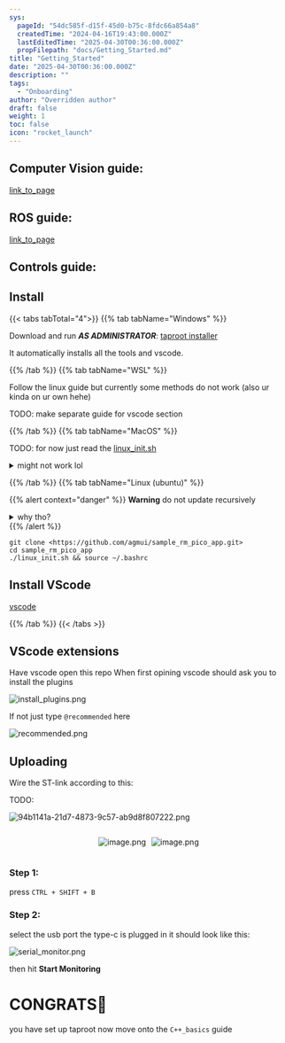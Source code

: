 ```yaml
---
sys:
  pageId: "54dc585f-d15f-45d0-b75c-8fdc66a854a8"
  createdTime: "2024-04-16T19:43:00.000Z"
  lastEditedTime: "2025-04-30T00:36:00.000Z"
  propFilepath: "docs/Getting_Started.md"
title: "Getting_Started"
date: "2025-04-30T00:36:00.000Z"
description: ""
tags:
  - "Onboarding"
author: "Overridden author"
draft: false
weight: 1
toc: false
icon: "rocket_launch"
---
```


## Computer Vision guide:

[link_to_page](86d45bc0-388b-4d26-8848-44f255f73d0e)

## ROS guide:

[link_to_page](3c76c1de-ec8f-46d6-8b0a-294005edc2d5)

## Controls guide:

## Install

{{< tabs tabTotal="4">}}
{{% tab tabName="Windows" %}}

Download and run _**AS ADMINISTRATOR**_: [taproot installer](https://github.com/Thornbots/TeachingFreshies/releases/tag/1.0)

It automatically installs all the tools and vscode.

{{% /tab %}}
{{% tab tabName="WSL" %}}

Follow the linux guide but currently some methods do not work (also ur kinda on ur own hehe)

TODO: make separate guide for vscode section

{{% /tab %}}
{{% tab tabName="MacOS" %}}

TODO: for now just read the [linux_init.sh](https://github.com/agmui/sample_rm_pico_app/blob/main/linux_init.sh)

<details>
<summary>might not work lol</summary>

`brew install libusb pkg-config`

Next install: [vscode](https://code.visualstudio.com/Download)

</details>

{{% /tab %}}
{{% tab tabName="Linux (ubuntu)" %}}

{{% alert context="danger" %}}
**Warning** do not update recursively
<details>
<summary>why tho?</summary>
There are some submodules that may go on for a while (like tinyusb) and I highly
recommend you don't need to get them.
If you want to see what submodules I update just look in `linux_init.sh`
</details>
{{% /alert %}}

```shell
git clone <https://github.com/agmui/sample_rm_pico_app.git>
cd sample_rm_pico_app
./linux_init.sh && source ~/.bashrc
```

## Install VScode

[vscode](https://code.visualstudio.com/Download)

{{% /tab %}}
{{< /tabs >}}

## VScode extensions

Have vscode open this repo
When first opining vscode should ask you to install the plugins

![install_plugins.png](https://prod-files-secure.s3.us-west-2.amazonaws.com/d518164a-d88e-44d1-a4ee-3adb3bd8bce0/89bd30f0-1825-4e77-867b-0a41ce370880/install_plugins.png?X-Amz-Algorithm=AWS4-HMAC-SHA256&X-Amz-Content-Sha256=UNSIGNED-PAYLOAD&X-Amz-Credential=ASIAZI2LB466UPBV6JIU%2F20250726%2Fus-west-2%2Fs3%2Faws4_request&X-Amz-Date=20250726T110723Z&X-Amz-Expires=3600&X-Amz-Security-Token=IQoJb3JpZ2luX2VjEDEaCXVzLXdlc3QtMiJHMEUCIAhKdXcnaMALyfQa4SSu8V5pLDEC%2BNyip%2FIP0pN3CPeqAiEA8tRBd0wT3Rn67NoPM0oWmjqxmndLK3hgaVNVwkKlvagq%2FwMIWhAAGgw2Mzc0MjMxODM4MDUiDLfgKcstGbLnJX4TXCrcA7BSZIG3kQJCigdoTQhhuSxmvBV3y64gzO1zKFypuDIfIF0%2BHVk0LXSogfGFHMyIn0wlGengdamEqG9x%2BGcyQjVijd3HLeJsmnz0QtsKG%2Fgte8mdHnHnoRIRL71JavyigX6u1R9ufFiGslE77Hjv17vQYt01ZsNaPmtrReYnBtp9gYlp06L9EyEmvoLyGokG7J1r4DE7cbx69y566ndVwnDo6XqrFWvLZGA0BgxTDgg3%2FUB2D9uy3fbuuyEnpYD7MCZFhouMPNi%2FXMMqKQzuGtMhTv2mdR2bVUmbkPAwkWWqEWgSHtJMmpJhQdIHxFObCjzc%2F%2F5xRbPS7EbshYITM%2F8E5Xw1IUmTvyctEzeQGpKAnG2Stn5fQZp7z5r1kljCLu64ATQrzSaqT%2Fg9BqkqlrMA27%2BpeOKY5WaIeewrCWaZJhG%2Fv6L95jNdwYgAyuGUSKpMl8i9iSWMX%2FKB8pQ%2FbWb0LmoKMpHQzThddeGob1ZJp5R5DsFQlAnaPzM5xcaX2AgawbfhrYvk9BeD2PFQjY%2B2ZABKVALNh%2FX95sqIPEi%2BrU4TNSXKv5GpiIWIlsU5u4mefRMj02cq2YSY1DuKSFFUtY32npfcl1goh9CLUaAR%2Bq0kYdNC%2B3gWV48EMImrksQGOqUBEz35VPBrD%2FluEYFIstPiYvMVlvJRZ6f8RTYVuWOWm%2FMcHkp0JIlXFK1R0dYTKGJN4ajQ6o18BYni7tyG5sWNVgE3JnCJKrx9pPTVo1uDkW%2Bk6zV8uoMviJgUaNzbp08rAb%2BsNXN1Dq%2FbgnTb6IoHHr7Kk5pOqh%2BsL%2BrZIVhol%2FmXda%2FQEq1u6unrVWG6KFfa1mmsmSV%2FED6zygRgVD8E%2FbPRAViw&X-Amz-Signature=bbee16c0a807b1978b0e448d56d2a346705174ab506a387633b29c5d69855986&X-Amz-SignedHeaders=host&x-amz-checksum-mode=ENABLED&x-id=GetObject)

If not just type `@recommended` here  

![recommended.png](https://prod-files-secure.s3.us-west-2.amazonaws.com/d518164a-d88e-44d1-a4ee-3adb3bd8bce0/61e661e9-5d85-4dfc-be0d-8d2097a5e793/recommended.png?X-Amz-Algorithm=AWS4-HMAC-SHA256&X-Amz-Content-Sha256=UNSIGNED-PAYLOAD&X-Amz-Credential=ASIAZI2LB466UPBV6JIU%2F20250726%2Fus-west-2%2Fs3%2Faws4_request&X-Amz-Date=20250726T110723Z&X-Amz-Expires=3600&X-Amz-Security-Token=IQoJb3JpZ2luX2VjEDEaCXVzLXdlc3QtMiJHMEUCIAhKdXcnaMALyfQa4SSu8V5pLDEC%2BNyip%2FIP0pN3CPeqAiEA8tRBd0wT3Rn67NoPM0oWmjqxmndLK3hgaVNVwkKlvagq%2FwMIWhAAGgw2Mzc0MjMxODM4MDUiDLfgKcstGbLnJX4TXCrcA7BSZIG3kQJCigdoTQhhuSxmvBV3y64gzO1zKFypuDIfIF0%2BHVk0LXSogfGFHMyIn0wlGengdamEqG9x%2BGcyQjVijd3HLeJsmnz0QtsKG%2Fgte8mdHnHnoRIRL71JavyigX6u1R9ufFiGslE77Hjv17vQYt01ZsNaPmtrReYnBtp9gYlp06L9EyEmvoLyGokG7J1r4DE7cbx69y566ndVwnDo6XqrFWvLZGA0BgxTDgg3%2FUB2D9uy3fbuuyEnpYD7MCZFhouMPNi%2FXMMqKQzuGtMhTv2mdR2bVUmbkPAwkWWqEWgSHtJMmpJhQdIHxFObCjzc%2F%2F5xRbPS7EbshYITM%2F8E5Xw1IUmTvyctEzeQGpKAnG2Stn5fQZp7z5r1kljCLu64ATQrzSaqT%2Fg9BqkqlrMA27%2BpeOKY5WaIeewrCWaZJhG%2Fv6L95jNdwYgAyuGUSKpMl8i9iSWMX%2FKB8pQ%2FbWb0LmoKMpHQzThddeGob1ZJp5R5DsFQlAnaPzM5xcaX2AgawbfhrYvk9BeD2PFQjY%2B2ZABKVALNh%2FX95sqIPEi%2BrU4TNSXKv5GpiIWIlsU5u4mefRMj02cq2YSY1DuKSFFUtY32npfcl1goh9CLUaAR%2Bq0kYdNC%2B3gWV48EMImrksQGOqUBEz35VPBrD%2FluEYFIstPiYvMVlvJRZ6f8RTYVuWOWm%2FMcHkp0JIlXFK1R0dYTKGJN4ajQ6o18BYni7tyG5sWNVgE3JnCJKrx9pPTVo1uDkW%2Bk6zV8uoMviJgUaNzbp08rAb%2BsNXN1Dq%2FbgnTb6IoHHr7Kk5pOqh%2BsL%2BrZIVhol%2FmXda%2FQEq1u6unrVWG6KFfa1mmsmSV%2FED6zygRgVD8E%2FbPRAViw&X-Amz-Signature=8cb8d3035914a3d597fbad6a62ca76d4f0836cca2b60c21c42e645f3dfd0f276&X-Amz-SignedHeaders=host&x-amz-checksum-mode=ENABLED&x-id=GetObject)

## Uploading

Wire the ST-link according to this:

TODO:

![94b1141a-21d7-4873-9c57-ab9d8f807222.png](https://prod-files-secure.s3.us-west-2.amazonaws.com/d518164a-d88e-44d1-a4ee-3adb3bd8bce0/e5fad17d-ab82-4300-9f4c-505ab4b1202c/94b1141a-21d7-4873-9c57-ab9d8f807222.png?X-Amz-Algorithm=AWS4-HMAC-SHA256&X-Amz-Content-Sha256=UNSIGNED-PAYLOAD&X-Amz-Credential=ASIAZI2LB466UPBV6JIU%2F20250726%2Fus-west-2%2Fs3%2Faws4_request&X-Amz-Date=20250726T110723Z&X-Amz-Expires=3600&X-Amz-Security-Token=IQoJb3JpZ2luX2VjEDEaCXVzLXdlc3QtMiJHMEUCIAhKdXcnaMALyfQa4SSu8V5pLDEC%2BNyip%2FIP0pN3CPeqAiEA8tRBd0wT3Rn67NoPM0oWmjqxmndLK3hgaVNVwkKlvagq%2FwMIWhAAGgw2Mzc0MjMxODM4MDUiDLfgKcstGbLnJX4TXCrcA7BSZIG3kQJCigdoTQhhuSxmvBV3y64gzO1zKFypuDIfIF0%2BHVk0LXSogfGFHMyIn0wlGengdamEqG9x%2BGcyQjVijd3HLeJsmnz0QtsKG%2Fgte8mdHnHnoRIRL71JavyigX6u1R9ufFiGslE77Hjv17vQYt01ZsNaPmtrReYnBtp9gYlp06L9EyEmvoLyGokG7J1r4DE7cbx69y566ndVwnDo6XqrFWvLZGA0BgxTDgg3%2FUB2D9uy3fbuuyEnpYD7MCZFhouMPNi%2FXMMqKQzuGtMhTv2mdR2bVUmbkPAwkWWqEWgSHtJMmpJhQdIHxFObCjzc%2F%2F5xRbPS7EbshYITM%2F8E5Xw1IUmTvyctEzeQGpKAnG2Stn5fQZp7z5r1kljCLu64ATQrzSaqT%2Fg9BqkqlrMA27%2BpeOKY5WaIeewrCWaZJhG%2Fv6L95jNdwYgAyuGUSKpMl8i9iSWMX%2FKB8pQ%2FbWb0LmoKMpHQzThddeGob1ZJp5R5DsFQlAnaPzM5xcaX2AgawbfhrYvk9BeD2PFQjY%2B2ZABKVALNh%2FX95sqIPEi%2BrU4TNSXKv5GpiIWIlsU5u4mefRMj02cq2YSY1DuKSFFUtY32npfcl1goh9CLUaAR%2Bq0kYdNC%2B3gWV48EMImrksQGOqUBEz35VPBrD%2FluEYFIstPiYvMVlvJRZ6f8RTYVuWOWm%2FMcHkp0JIlXFK1R0dYTKGJN4ajQ6o18BYni7tyG5sWNVgE3JnCJKrx9pPTVo1uDkW%2Bk6zV8uoMviJgUaNzbp08rAb%2BsNXN1Dq%2FbgnTb6IoHHr7Kk5pOqh%2BsL%2BrZIVhol%2FmXda%2FQEq1u6unrVWG6KFfa1mmsmSV%2FED6zygRgVD8E%2FbPRAViw&X-Amz-Signature=8f926b627872aaeb13f68367161b9103e2d13ee871f2e8cfc1baf1b459e17ffa&X-Amz-SignedHeaders=host&x-amz-checksum-mode=ENABLED&x-id=GetObject)

<div style="display: flex;flex-direction: row; column-gap:10px; max-width: 630px;justify-content: center;">
<div>

![image.png](https://prod-files-secure.s3.us-west-2.amazonaws.com/d518164a-d88e-44d1-a4ee-3adb3bd8bce0/210ecb78-1116-4d7b-b9b7-2292f66fa2c2/image.png?X-Amz-Algorithm=AWS4-HMAC-SHA256&X-Amz-Content-Sha256=UNSIGNED-PAYLOAD&X-Amz-Credential=ASIAZI2LB466ZPBQR64X%2F20250726%2Fus-west-2%2Fs3%2Faws4_request&X-Amz-Date=20250726T110724Z&X-Amz-Expires=3600&X-Amz-Security-Token=IQoJb3JpZ2luX2VjEDEaCXVzLXdlc3QtMiJIMEYCIQCWOtey55GqsLu%2BNwqMcR%2FIYQ4J9MV1Qg%2BNr6RHcyzwkwIhALWKs2VIjLtra8IMZPQRTCLOz71utBh9sFFjHsmhGurbKv8DCFoQABoMNjM3NDIzMTgzODA1IgwmyOj4xf%2FFYNBskCwq3AOYKWBodGd9k%2BIoFNQdaxC7eYkWBrpfllZi7In5sGDPNxBRqO6KinfjGbUf2YQD3zJMcDFMGcbsWs2DYTHfMHfgc7N4%2BWfn0dyycphEdVZNNP7EOpQaRxTxLT73dnofrD9lvUqfJaRxP5lrXXxR0ml%2FbuitJn2p4gYWMzX9JqV13hU10cqIu3Tl%2B2vZpSU0HiYfQmtgcMY3Fj2Q%2BPN9sfXrzdmON7DAxKfsOdXiL%2BYm5i%2BqckDY2O6mgUym62XjdRnlTIG1jmx6NkPN80r72YkPCLr3ggO7gFVli7S9D%2F0nrt4x64NkR1J4jBeP6g0XnKc7N7WocWA%2FiGR3gLWOSGD%2F1ZtsVDoHy6BC5rciLU6HNvBlHLcwWs2mRchHH78HSkU1eO3CdfjDkJzTpWXt%2FOi9M1fvvykUtuMA0Qz2ZkZXPGBuQgxmw6zwe4PLdJ6Pc6JhQz5frtlpVPIJtJUJakbgUmE%2FC5en3gFVvV0FnaAV5xoltSCmWeaPrG%2BQdpX0%2FMXWVq2vveh0iYT%2FufPDI%2BtKpouDq0oni5KOcNiv6t8KeVjNHDlSBUrBEZo5W%2FUXmW3%2FU2QxV28hZqRUX9gnbR3Qz35VAggEU1Y92jM33B%2BOj1ORi9Yq0%2B5qLYq6qDDoq5LEBjqkAVZQimX2bLIO16O6zP6a8VThbImqXIe4hNbMrJ%2BC3OkU8h8c%2Fg6rAxzaS%2FnSb1EdgDwtxe1ZWXdwZHLv%2B7%2BjJTWfUj1rL1N%2BgNxGhf%2Fe%2FKlXwhjqhdpi8Wuiz1a0xOdP3fEbhLEHX5DxpR2t4QowRCtZAltuPspgAHgmJkavoud9FH1NmybpRa63%2FvWOslZHVKcEifhDk2tGIdyRGmAyTj9IY%2B%2Fg&X-Amz-Signature=8acb04654d3bf23ae66184e71194ff29690b5f12f0c2de8f5e52d21a5c5d2928&X-Amz-SignedHeaders=host&x-amz-checksum-mode=ENABLED&x-id=GetObject)

</div>
<div>

![image.png](https://prod-files-secure.s3.us-west-2.amazonaws.com/d518164a-d88e-44d1-a4ee-3adb3bd8bce0/33a0fd0f-8ca6-4a86-8e09-26e95ded1fff/image.png?X-Amz-Algorithm=AWS4-HMAC-SHA256&X-Amz-Content-Sha256=UNSIGNED-PAYLOAD&X-Amz-Credential=ASIAZI2LB4665OFXGCTD%2F20250726%2Fus-west-2%2Fs3%2Faws4_request&X-Amz-Date=20250726T110724Z&X-Amz-Expires=3600&X-Amz-Security-Token=IQoJb3JpZ2luX2VjEDEaCXVzLXdlc3QtMiJHMEUCIDOpGaHBs%2Br1Mutvn4jjQa3h0Yhrgm1otkiqP9e8xjXXAiEAzY8br16L%2B5mPnP3zPbQKgIJuxqo1VDUbXOAnqajfVZMq%2FwMIWhAAGgw2Mzc0MjMxODM4MDUiDKCDbgxswsc4Qu9QSyrcAwRDnHFTPEEiVmBJT%2BK67OUrAujynOfwNBm5uup9tsvOQCf%2F6hA03mSumVXUIXxsPgd6WRgfW7od%2Br%2B%2FunvM0Xois9P343tadM6BLR%2BxYDVDKRhKwOBLmgz%2F6%2FCnpTLuCXYa72qT328OOLW2Az3fRgcDbBvSoT%2B1q1Y9D47XZY5FVkDwWryRbY9GgKmhwypRLvgOiXDVRKptqyOsNu%2BK4x8GdOs9Vl4V6GSd0DIjE45z7x%2Fjqrc0sf6HNWh9X%2BH%2B95HN0fv3Opoe3TuvUjDSxy4j%2FrvoScRPJXNHSa0vL0jTcCcHEI6XmGepi0KxLnsvS3iQBLIPgPt3MAqiVI7F%2Fk%2Bj%2BbpgwOOEkHnwazmv%2BIAMVBtekuBUhLjU%2FkXvalLwEYJHkLjOiUer54wjKrg4PVGP%2F0ruq0dpmULl1HRXiOv0IxgpRnLm4MrVNM4HXzMDs2R6DnUs3slEB4HZ0O5Fb8l32LrmfxdFCid2TYBT%2BzKUxmxtNJ84vYhKTxlKSxN%2FY4pQlhkBCT4eYJlqKviF%2B2Lte0DWiry0zw%2FeYx58aOIVfPy%2BsEZnoKHEACXjTYn2j1s6UxdodyI6wYnoZiztO9GOT1wyw07naI4UhDJ7p0C0f1tjEV0FLGQvMG0cMP%2BqksQGOqUBjqpAu%2FtGE0G7KdWFVTZ5Kt%2FmKiv59MBMUUNe9Xd9jf2tdC1YVw00NtxMxaF2NQpPjyKkBwkxcBJEHVOmVR2LEpVYd5%2B1YYUXfdMN9tUBsAa82vidZkqBZAsOuV3gdv7dBMBSDkUsRepYdTsrrjQrWyUYijqaEVeY7DH4twTGG4G2xCv3VVwUHGnz%2FwBExXVmOsCFF%2BgZQoqSuDIVoewr%2B%2Bgg%2FrNW&X-Amz-Signature=13d7385431a424096b1fa91933d353f952f5709a0739c17869760b96cd72c1d8&X-Amz-SignedHeaders=host&x-amz-checksum-mode=ENABLED&x-id=GetObject)

</div>
</div>

### Step 1:

press `CTRL + SHIFT + B`

### Step 2:

select the usb port the type-c is plugged in it should look like this:

![serial_monitor.png](https://prod-files-secure.s3.us-west-2.amazonaws.com/d518164a-d88e-44d1-a4ee-3adb3bd8bce0/f03f4774-05d4-4393-b6a0-d5efb6d315ab/serial_monitor.png?X-Amz-Algorithm=AWS4-HMAC-SHA256&X-Amz-Content-Sha256=UNSIGNED-PAYLOAD&X-Amz-Credential=ASIAZI2LB466UPBV6JIU%2F20250726%2Fus-west-2%2Fs3%2Faws4_request&X-Amz-Date=20250726T110723Z&X-Amz-Expires=3600&X-Amz-Security-Token=IQoJb3JpZ2luX2VjEDEaCXVzLXdlc3QtMiJHMEUCIAhKdXcnaMALyfQa4SSu8V5pLDEC%2BNyip%2FIP0pN3CPeqAiEA8tRBd0wT3Rn67NoPM0oWmjqxmndLK3hgaVNVwkKlvagq%2FwMIWhAAGgw2Mzc0MjMxODM4MDUiDLfgKcstGbLnJX4TXCrcA7BSZIG3kQJCigdoTQhhuSxmvBV3y64gzO1zKFypuDIfIF0%2BHVk0LXSogfGFHMyIn0wlGengdamEqG9x%2BGcyQjVijd3HLeJsmnz0QtsKG%2Fgte8mdHnHnoRIRL71JavyigX6u1R9ufFiGslE77Hjv17vQYt01ZsNaPmtrReYnBtp9gYlp06L9EyEmvoLyGokG7J1r4DE7cbx69y566ndVwnDo6XqrFWvLZGA0BgxTDgg3%2FUB2D9uy3fbuuyEnpYD7MCZFhouMPNi%2FXMMqKQzuGtMhTv2mdR2bVUmbkPAwkWWqEWgSHtJMmpJhQdIHxFObCjzc%2F%2F5xRbPS7EbshYITM%2F8E5Xw1IUmTvyctEzeQGpKAnG2Stn5fQZp7z5r1kljCLu64ATQrzSaqT%2Fg9BqkqlrMA27%2BpeOKY5WaIeewrCWaZJhG%2Fv6L95jNdwYgAyuGUSKpMl8i9iSWMX%2FKB8pQ%2FbWb0LmoKMpHQzThddeGob1ZJp5R5DsFQlAnaPzM5xcaX2AgawbfhrYvk9BeD2PFQjY%2B2ZABKVALNh%2FX95sqIPEi%2BrU4TNSXKv5GpiIWIlsU5u4mefRMj02cq2YSY1DuKSFFUtY32npfcl1goh9CLUaAR%2Bq0kYdNC%2B3gWV48EMImrksQGOqUBEz35VPBrD%2FluEYFIstPiYvMVlvJRZ6f8RTYVuWOWm%2FMcHkp0JIlXFK1R0dYTKGJN4ajQ6o18BYni7tyG5sWNVgE3JnCJKrx9pPTVo1uDkW%2Bk6zV8uoMviJgUaNzbp08rAb%2BsNXN1Dq%2FbgnTb6IoHHr7Kk5pOqh%2BsL%2BrZIVhol%2FmXda%2FQEq1u6unrVWG6KFfa1mmsmSV%2FED6zygRgVD8E%2FbPRAViw&X-Amz-Signature=848ad6b80f9859a26417cc4129d13af2fd6455bc12c339267e0d79d9fbf1a69e&X-Amz-SignedHeaders=host&x-amz-checksum-mode=ENABLED&x-id=GetObject)

then hit **Start Monitoring**

# CONGRATS🎉

you have set up taproot now move onto the `C++_basics` guide
